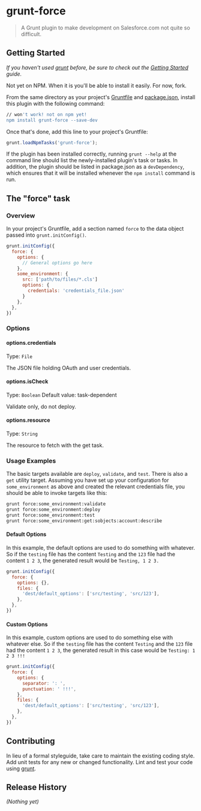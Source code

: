 # grunt-force

> A Grunt plugin to make development on Salesforce.com not quite so difficult.

## Getting Started
_If you haven't used [grunt][] before, be sure to check out the [Getting Started][] guide._

Not yet on NPM.  When it is you'll be able to install it easily.  For now, fork.

From the same directory as your project's [Gruntfile][Getting Started] and [package.json][], install this plugin with the following command:

```bash
// won't work! not on npm yet!
npm install grunt-force --save-dev
```

Once that's done, add this line to your project's Gruntfile:

```js
grunt.loadNpmTasks('grunt-force');
```

If the plugin has been installed correctly, running `grunt --help` at the command line should list the newly-installed plugin's task or tasks. In addition, the plugin should be listed in package.json as a `devDependency`, which ensures that it will be installed whenever the `npm install` command is run.

[grunt]: http://gruntjs.com/
[Getting Started]: https://github.com/gruntjs/grunt/blob/devel/docs/getting_started.md
[package.json]: https://npmjs.org/doc/json.html

## The "force" task

### Overview
In your project's Gruntfile, add a section named `force` to the data object passed into `grunt.initConfig()`.

```js
grunt.initConfig({
  force: {
    options: {
      // General options go here
    },
    some_environment: {
      src: ['path/to/files/*.cls']
      options: {
        credentials: 'credentials_file.json'
      }
    },
  },
})
```

### Options

#### options.credentials
Type: `File`

The JSON file holding OAuth and user credentials.

#### options.isCheck
Type: `Boolean`
Default value: task-dependent

Validate only, do not deploy.

#### options.resource
Type: `String`

The resource to fetch with the get task.

### Usage Examples

The basic targets available are `deploy`, `validate`, and `test`.  There is also a `get` utility target.  Assuming you have set up your configuration for `some_environment` as above and created the relevant credentials file, you should be able to invoke targets like this:

```bash
grunt force:some_environment:validate
grunt force:some_environment:deploy
grunt force:some_environment:test
grunt force:some_environment:get:sobjects:account:describe
```

#### Default Options
In this example, the default options are used to do something with whatever. So if the `testing` file has the content `Testing` and the `123` file had the content `1 2 3`, the generated result would be `Testing, 1 2 3.`

```js
grunt.initConfig({
  force: {
    options: {},
    files: {
      'dest/default_options': ['src/testing', 'src/123'],
    },
  },
})
```

#### Custom Options
In this example, custom options are used to do something else with whatever else. So if the `testing` file has the content `Testing` and the `123` file had the content `1 2 3`, the generated result in this case would be `Testing: 1 2 3 !!!`

```js
grunt.initConfig({
  force: {
    options: {
      separator: ': ',
      punctuation: ' !!!',
    },
    files: {
      'dest/default_options': ['src/testing', 'src/123'],
    },
  },
})
```

## Contributing
In lieu of a formal styleguide, take care to maintain the existing coding style. Add unit tests for any new or changed functionality. Lint and test your code using [grunt][].

## Release History
_(Nothing yet)_
